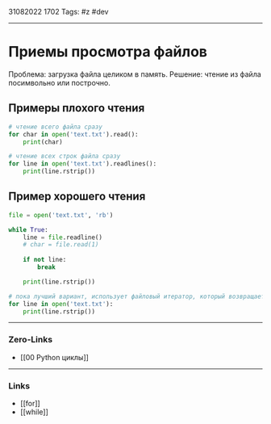 31082022 1702
Tags: #z #dev

---
# Приемы просмотра файлов
Проблема: загрузка файла целиком в память.
Решение: чтение из файла посимвольно или построчно.

## Примеры плохого чтения

```python
# чтение всего файла сразу
for char in open('text.txt').read():
    print(char)

# чтение всех строк файла сразу
for line in open('text.txt').readlines():
    print(line.rstrip())
```

## Пример хорошего чтения

```python
file = open('text.txt', 'rb')

while True:
    line = file.readline()
    # char = file.read(1)
    
    if not line:
        break

    print(line.rstrip())

# пока лучший вариант, использует файловый итератор, который возвращает строки по одной
for line in open('text.txt'):
    print(line.rstrip())
```

---
### Zero-Links
- [[00 Python циклы]]

---
### Links
- [[for]]
- [[while]]